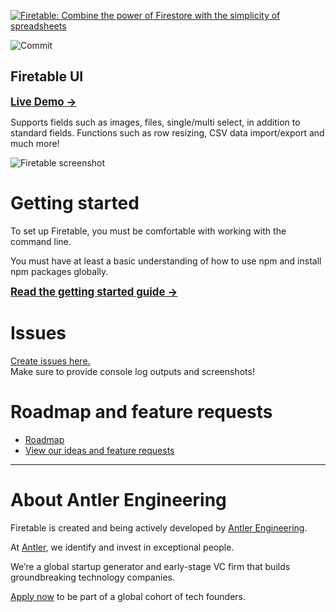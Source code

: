 [![Firetable: Combine the power of Firestore with the simplicity of spreadsheets](https://firetable.io/social-image.jpg)](https://firetable.io)

![Commit](https://img.shields.io/github/last-commit/AntlerVC/firetable?color=%23ed4747)

## Firetable UI

<big>[**Live Demo →**](https://try.firetable.io)</big>

Supports fields such as images, files, single/multi select, in addition to
standard fields. Functions such as row resizing, CSV data import/export and much
more!

![Firetable screenshot](https://firetable.io/demo.gif)

# Getting started

To set up Firetable, you must be comfortable with working with the command line.

You must have at least a basic understanding of how to use npm and install npm
packages globally.

<big>[**Read the getting started guide →**](https://github.com/AntlerVC/firetable/wiki/Getting-Started)</big>

# Issues

[Create issues here.](https://github.com/antlervc/firetable/issues)  
Make sure to provide console log outputs and screenshots!

# Roadmap and feature requests

- [Roadmap](https://github.com/AntlerVC/firetable/wiki/Roadmap)
- [View our ideas and feature requests](https://github.com/AntlerVC/firetable/projects/1)

---

# About Antler Engineering

Firetable is created and being actively developed by
[Antler Engineering](https://twitter.com/AntlerEng).

At [Antler](https://antler.co), we identify and invest in exceptional people.

We’re a global startup generator and early-stage VC firm that builds
groundbreaking technology companies.

[Apply now](<https://www.antler.co/apply?utm_source=Firetable&utm_medium=website&utm_campaign=Thu%20Apr%2016%202020%2018:00:00%20GMT%2B0200%20(CEST)&utm_content=TechTracking>)
to be part of a global cohort of tech founders.
